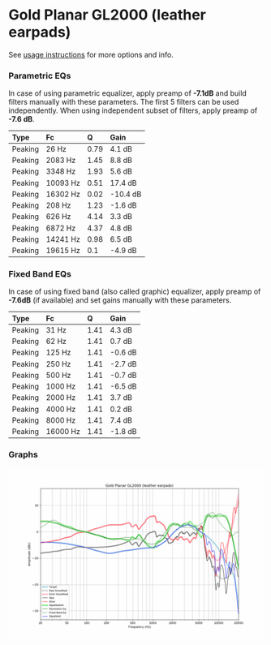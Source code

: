 # Gold Planar GL2000 (leather earpads)
See [usage instructions](https://github.com/jaakkopasanen/AutoEq#usage) for more options and info.

### Parametric EQs
In case of using parametric equalizer, apply preamp of **-7.1dB** and build filters manually
with these parameters. The first 5 filters can be used independently.
When using independent subset of filters, apply preamp of **-7.6 dB**.

| Type    | Fc       |    Q | Gain     |
|:--------|:---------|:-----|:---------|
| Peaking | 26 Hz    | 0.79 | 4.1 dB   |
| Peaking | 2083 Hz  | 1.45 | 8.8 dB   |
| Peaking | 3348 Hz  | 1.93 | 5.6 dB   |
| Peaking | 10093 Hz | 0.51 | 17.4 dB  |
| Peaking | 16302 Hz | 0.02 | -10.4 dB |
| Peaking | 208 Hz   | 1.23 | -1.6 dB  |
| Peaking | 626 Hz   | 4.14 | 3.3 dB   |
| Peaking | 6872 Hz  | 4.37 | 4.8 dB   |
| Peaking | 14241 Hz | 0.98 | 6.5 dB   |
| Peaking | 19615 Hz | 0.1  | -4.9 dB  |

### Fixed Band EQs
In case of using fixed band (also called graphic) equalizer, apply preamp of **-7.6dB**
(if available) and set gains manually with these parameters.

| Type    | Fc       |    Q | Gain    |
|:--------|:---------|:-----|:--------|
| Peaking | 31 Hz    | 1.41 | 4.3 dB  |
| Peaking | 62 Hz    | 1.41 | 0.7 dB  |
| Peaking | 125 Hz   | 1.41 | -0.6 dB |
| Peaking | 250 Hz   | 1.41 | -2.7 dB |
| Peaking | 500 Hz   | 1.41 | -0.7 dB |
| Peaking | 1000 Hz  | 1.41 | -6.5 dB |
| Peaking | 2000 Hz  | 1.41 | 3.7 dB  |
| Peaking | 4000 Hz  | 1.41 | 0.2 dB  |
| Peaking | 8000 Hz  | 1.41 | 7.4 dB  |
| Peaking | 16000 Hz | 1.41 | -1.8 dB |

### Graphs
![](./Gold%20Planar%20GL2000%20(leather%20earpads).png)
